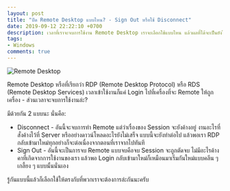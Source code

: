 ```yaml
---
layout: post
title: "ปิด Remote Desktop แบบไหน? - Sign Out หรือใช้ Disconnect"
date: 2019-09-12 22:22:10 +0700
description: เวลาที่เราจะจบการใช้งาน Remote Desktop เราจะเลือกใช้แบบไหน แล้วผลที่ได้จะเป็นยังไงบ้างเหรอครับ?
tags:
- Windows
comments: true
---
```

![Remote Desktop](https://res.cloudinary.com/sdees-reallife/image/upload/v1568281371/remote-desktop.png)

Remote Desktop หรือที่เรียกว่า RDP (Remote Desktop Protocol) หรือ RDS (Remote Desktop Services) เวลาเข้าใช้งานก็แค่ Login ไปที่เครื่องที่จะ Remote ให้ถูกเครื่อง - ส่วนเวลาจะจบการใช้งานล่ะ?

มีด้วยกัน 2 แบบนะ นั่นคือ:
- Disconnect - อันนี้จะจบการทำ Remote แต่ว่าเรื่องของ Session จะยังค้างอยู่ งานอะไรที่สั่งค้างไว้ที่ Server หรืออย่างดาวน์โหลดอะไรยังไม่เสร็จ แบบนี้จะยังทำต่อไป แล้วพอเรา RDP กลับเข้ามาใหม่ทุกอย่างก็จะต่อเนื่องจากตอนที่เราจากไปทันที
- Sign Out - อันนี้จะเป็นการจบ Remote แบบจบคือจบ Session จะถูกตัดจบ ไม่มีอะไรค้างคาที่เกิดจากการใช้งานของเรา แล้วพอ Login กลับเข้ามาใหม่ก็เหมือนมาเริ่มกันใหม่แบบคลีน ๆ เกลี้ยง ๆ แบบนั้นนั่นเอง

รู้กันแบบนี้แล้วก็เลือกใช้ให้ตรงกับที่พวกเราจะต้องการล่ะกันนะครับ
